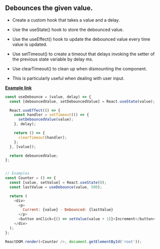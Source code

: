 ## Debounces the given value.



* Create a custom hook that takes a value and a delay.
* Use the useState() hook to store the debounced value.
* Use the useEffect() hook to update the debounced value every time value is updated.

* Use setTimeout() to create a timeout that delays invoking the setter of the previous state variable by delay ms.

* Use clearTimeout() to clean up when dismounting the component.
* This is particularly useful when dealing with user input.


**[Example link](https://codepen.io/pen/?&prefill_data_id=ef7d2550-e4d3-46db-a5ba-b987b74d8228)**



```javascript
const useDebounce = (value, delay) => {
  const [debouncedValue, setDebouncedValue] = React.useState(value);

  React.useEffect(() => {
    const handler = setTimeout(() => {
      setDebouncedValue(value);
    }, delay);

    return () => {
      clearTimeout(handler);
    };
  }, [value]);

  return debouncedValue;
};


// Examples
const Counter = () => {
  const [value, setValue] = React.useState(0);
  const lastValue = useDebounce(value, 500);

  return (
    <div>
      <p>
        Current: {value} - Debounced: {lastValue}
      </p>
      <button onClick={() => setValue(value + 1)}>Increment</button>
    </div>
  );
};

ReactDOM.render(<Counter />, document.getElementById('root'));
```